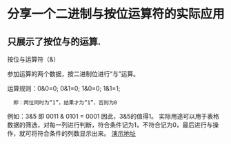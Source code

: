 # 分享一个二进制与按位运算符的实际应用
## 只展示了按位与的运算.
按位与运算符（&）

参加运算的两个数据，按二进制位进行“与”运算。

运算规则：0&0=0;  0&1=0;   1&0=0;    1&1=1;

      即：两位同时为“1”，结果才为“1”，否则为0

例如：3&5  即 0011 & 0101 = 0001  因此，3&5的值得1。
实际用途可以用于表格数据的筛选，对每一列进行判断，符合条件记为1，不符合记为0，最后进行与操作，就可将符合条件的列数显示出来。
[演示地址](https://11341684.github.io/Filter/)